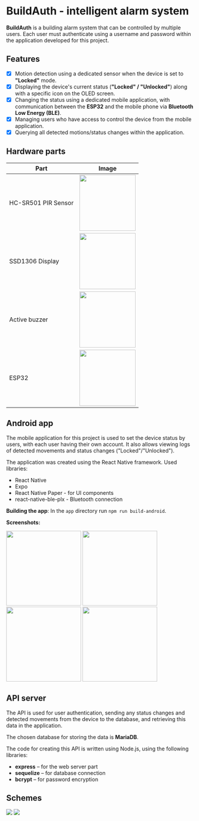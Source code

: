 # BuildAuth - intelligent alarm system

**BuildAuth** is a building alarm system that can be controlled by multiple users. Each user must authenticate using a username and password within the application developed for this project.

## Features

- [x] Motion detection using a dedicated sensor when the device is set to **"Locked"** mode.
- [x] Displaying the device's current status (**"Locked" / "Unlocked"**) along with a specific icon on the OLED screen.
- [x]  Changing the status using a dedicated mobile application, with communication between the **ESP32** and the mobile phone via **Bluetooth Low Energy (BLE)**.
- [x] Managing users who have access to control the device from the mobile application.
- [x] Querying all detected motions/status changes within the application.

## Hardware parts
| Part | Image |
| ------------- | ------------- |
| HC-SR501 PIR Sensor  | <img src="https://encrypted-tbn0.gstatic.com/images?q=tbn:ANd9GcTLhsupLZDAN6ut_Hbs8-72XEEJCEhBqPumRg&s" width=150>  |
| SSD1306 Display  | <img src="https://docs.sunfounder.com/projects/umsk/en/latest/_images/27_OLED.png" width=150>  |
| Active buzzer | <img src="https://eph.com.pk/wp-content/uploads/2024/06/ssive-buzzer-module-for-arduino-new-diy-kit_3_.jpg" width=150>|
|ESP32 | <img src="https://s13emagst.akamaized.net/products/70974/70973239/images/res_ab0cc32c3a43b799d40afecc4c9ed9c6.jpg" width=150>

## Android app
The mobile application for this project is used to set the device status by users, with each user having their own account. It also allows viewing logs of detected movements and status changes ("Locked"/"Unlocked").

The application was created using the React Native framework.
Used libraries:

 - React Native
 - Expo
 - React Native Paper - for UI components
 - react-native-ble-plx - Bluetooth connection

**Building the app**:
In the ``app`` directory run ``npm run build-android``.

**Screenshots:**

<img src="https://i.imgur.com/R0mOZw7.jpeg" width=200> <img src="https://i.imgur.com/l53dEQ7.jpeg" width=200> <img src="https://i.imgur.com/QshaGJ4.jpeg" width=200> <img src="https://i.imgur.com/VTaYrZD.jpeg" width=200>

## API server

The API is used for user authentication, sending any status changes and detected movements from the device to the database, and retrieving this data in the application.

The chosen database for storing the data is **MariaDB**.

The code for creating this API is written using Node.js, using the following libraries:

 - **express** – for the web server part
 - **sequelize** – for database connection
 - **bcrypt** – for password encryption

## Schemes
![](https://i.imgur.com/XAUfZuQ.png)
![](https://i.imgur.com/SWZgxcp.png)
